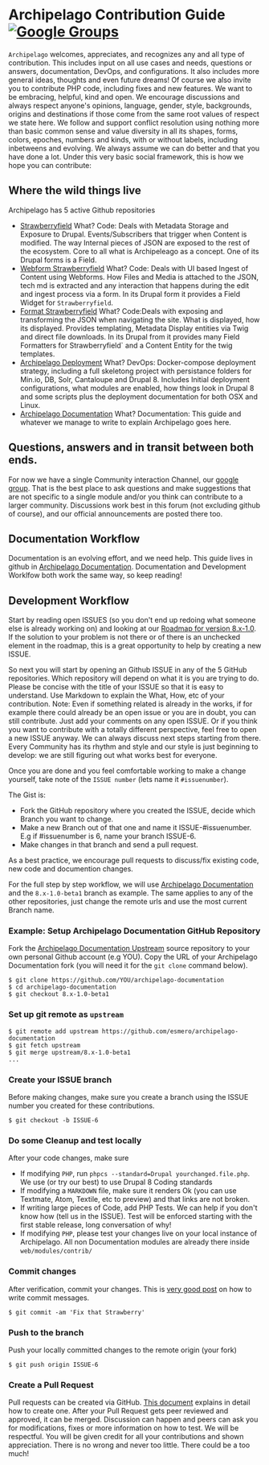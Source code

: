 # Archipelago Contribution Guide [![Google Groups](https://img.icons8.com/wired/32/000000/google-groups.png)](https://groups.google.com/forum/#!forum/archipelago-commons)


``Archipelago`` welcomes, appreciates, and recognizes any and all type of contribution. This includes input on all use cases and needs, questions or answers, documentation, DevOps, and configurations.  It also includes more general ideas, thoughts and even future dreams! Of course we also invite you to contribute PHP code, including fixes and new features. We want to be embracing, helpful, kind and open. We encourage discussions and always respect anyone's opinions, language, gender, style, backgrounds, origins and destinations if those come from the same root values of respect we state here. We follow and support conflict resolution using nothing more than basic common sense and value diversity in all its shapes, forms, colors, epoches, numbers and kinds, with or without labels, including inbetweens and evolving. We always assume we can do better and that you have done a lot. Under this very basic social framework, this is how we hope you can contribute:

## Where the wild things live

Archipelago has 5 active Github repositories

- [Strawberryfield](https://github.com/esmero/strawberryfield/tree/8.x-1.0-beta1)
  What? Code: Deals with Metadata Storage and Exposure to Drupal. Events/Subscribers that trigger when Content is modified. The way Internal pieces of JSON are exposed to the rest of the ecosystem. Core to all what is Archipeleago as a concept. One of its Drupal forms is a Field.
- [Webform Strawberryfield](https://github.com/esmero/webform_strawberryfield/tree/8.x-1.0-beta1)
  What? Code: Deals with UI based Ingest of Content using Webforms. How Files and Media is attached to the JSON, tech md is extracted and any interaction that happens during the edit and ingest process via a form. In its Drupal form it provides a Field Widget for `Strawberryfield`.
- [Format Strawberryfield](https://github.com/esmero/format_strawberryfield/tree/8.x-1.0-beta1)
  What? Code:Deals with exposing and transforming the JSON when navigating the site. What is displayed, how its displayed. Provides templating, Metadata Display entities via Twig and direct file downloads. In its Drupal from it provides many Field Formatters for Strawberryfield` and a Content Entity for the twig templates.
- [Archipelago Deployment](https://github.com/esmero/archipelago-deployment/tree/8.x-1.0-beta1)
  What? DevOps: Docker-compose deployment strategy, including a full skeletong project with persistance folders for Min.io, DB, Solr, Cantaloupe and Drupal 8. Includes Initial deployment configurations, what modules are enabled, how things look in Drupal 8 and some scripts plus the deployment documentation for both OSX and Linux.
- [Archipelago Documentation](https://github.com/esmero/archipelago-documentation/tree/8.x-1.0-beta1)
  What? Documentation: This guide and whatever we manage to write to explain Archipelago goes here.

## Questions, answers and in transit between both ends.

For now we have a single Community interaction Channel, our [google group](https://groups.google.com/forum/#!forum/archipelago-commons). That is the best place to ask questions and make suggestions that are not specific to a single module and/or you think can contribute to a larger community. Discussions work best in this forum (not excluding github of course), and our official announcements are posted there too.


## Documentation Workflow

Documentation is an evolving effort, and we need help. This guide lives in github in [Archipelago Documentation](https://github.com/esmero/archipelago-documentation/tree/8.x-1.0-beta1). Documentation and Development Worklfow both work the same way, so keep reading!

## Development Workflow

Start by reading open ISSUES (so you don't end up redoing what someone else is already working on) and looking at our [Roadmap for version 8.x-1.0](https://github.com/esmero/archipelago-deployment/issues/5). If the solution to your problem is not there or of there is an unchecked element in the roadmap, this is a great opportunity to help by creating a new ISSUE.

So next you will start by opening an Github ISSUE in any of the 5 GitHub repositories. Which repository will depend on what it is you are trying to do.
Please be concise with the title of your ISSUE so that it is easy to understand. Use Markdown to explain the What, How, etc of your contribution. Note: Even if something related is already in the works, if for example there could already be an open issue or you are in doubt, you can still contribute. Just add your comments on any open ISSUE. Or if you think you want to contribute with a totally different perspective, feel free to open a new ISSUE anyway. We can always discuss next steps starting from there. Every Community has its rhythm and style and our style is just beginning to develop: we are still figuring out what works best for everyone.

Once you are done and you feel comfortable working to make a change yourself, take note of the `ISSUE number` (lets name it `#issuenumber`).

The Gist is:
- Fork the GitHub repository where you created the ISSUE, decide which Branch you want to change.
- Make a new Branch out of that one and name it ISSUE-#issuenumber. E.g if #issuenumber is 6, name your branch ISSUE-6.
- Make changes in that branch and send a pull request.

As a best practice, we encourage pull requests to discuss/fix existing code, new code and documention changes.

For the full step by step workflow, we will use [Archipelago Documentation](https://github.com/esmero/archipelago-documentation/tree/8.x-1.0-beta1) and the `8.x-1.0-beta1` branch as example. The same applies to any of the other repositories, just change the remote urls and use the most current Branch name.

### Example: Setup Archipelago Documentation GitHub Repository
Fork the [Archipelago Documentation Upstream](https://github.com/esmero/archipelago-documentation/fork) source repository to your own personal Github account (e.g YOU). Copy the URL of your Archipelago Documentation fork (you will need it for the `git clone` command below).

```Shell
$ git clone https://github.com/YOU/archipelago-documentation
$ cd archipelago-documentation
$ git checkout 8.x-1.0-beta1
```

### Set up git remote as ``upstream``
```Shell
$ git remote add upstream https://github.com/esmero/archipelago-documentation
$ git fetch upstream
$ git merge upstream/8.x-1.0-beta1
...
```

### Create your ISSUE branch
Before making changes, make sure you create a branch using the ISSUE number you created for these contributions.

```Shell
$ git checkout -b ISSUE-6
```

### Do some Cleanup and test locally
After your code changes, make sure

- If modifying `PHP`, run `phpcs --standard=Drupal yourchanged.file.php`. We use (or try our best) to use Drupal 8 Coding standards
- If modifying a `MARKDOWN` file, make sure it renders Ok (you can use Textmate, Atom, Textile, etc to preview) and that links are not broken.
- If writing large pieces of Code, add PHP Tests. We can help if you don't know how (tell us in the ISSUE). Test will be enforced starting with the first stable release, long conversation of why!
- If modifying `PHP`, please test your changes live on your local instance of Archipelago. All non Documentation modules are already there inside `web/modules/contrib/`


### Commit changes
After verification, commit your changes. This is [very good post](https://chris.beams.io/posts/git-commit/) on how to write commit messages.
```Shell
$ git commit -am 'Fix that Strawberry'
```

### Push to the branch
Push your locally committed changes to the remote origin (your fork)
```Shell
$ git push origin ISSUE-6
```

### Create a Pull Request
Pull requests can be created via GitHub. [This document](https://help.github.com/articles/creating-a-pull-request/) explains in detail how to create one. After your Pull Request gets peer reviewed and approved, it can be merged. Discussion can happen and peers can ask you for modifications, fixes or more information on how to test. We will be respectful. You will be given credit for all your contributions and shown appreciation. There is no wrong and never too little. There could be a too much!
